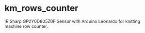 # km_rows_counter
IR Sharp GP2Y0D805Z0F Sensor with Arduino Leonardo for knitting machine row counter.

